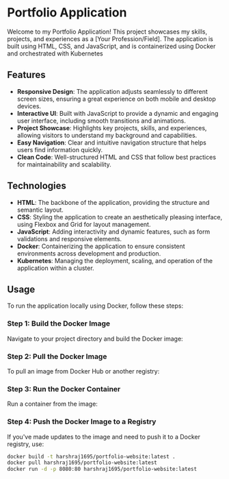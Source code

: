 # Portfolio Application

Welcome to my Portfolio Application! This project showcases my skills, projects, and experiences as a [Your Profession/Field]. The application is built using HTML, CSS, and JavaScript, and is containerized using Docker and orchestrated with Kubernetes



## Features
- **Responsive Design**: The application adjusts seamlessly to different screen sizes, ensuring a great experience on both mobile and desktop devices.
- **Interactive UI**: Built with JavaScript to provide a dynamic and engaging user interface, including smooth transitions and animations.
- **Project Showcase**: Highlights key projects, skills, and experiences, allowing visitors to understand my background and capabilities.
- **Easy Navigation**: Clear and intuitive navigation structure that helps users find information quickly.
- **Clean Code**: Well-structured HTML and CSS that follow best practices for maintainability and scalability.

## Technologies
- **HTML**: The backbone of the application, providing the structure and semantic layout.
- **CSS**: Styling the application to create an aesthetically pleasing interface, using Flexbox and Grid for layout management.
- **JavaScript**: Adding interactivity and dynamic features, such as form validations and responsive elements.
- **Docker**: Containerizing the application to ensure consistent environments across development and production.
- **Kubernetes**: Managing the deployment, scaling, and operation of the application within a cluster.

## Usage
To run the application locally using Docker, follow these steps:

### Step 1: Build the Docker Image
Navigate to your project directory and build the Docker image:
### Step 2: Pull the Docker Image
To pull an image from Docker Hub or another registry:
### Step 3: Run the Docker Container
Run a container from the image:
### Step 4: Push the Docker Image to a Registry
If you've made updates to the image and need to push it to a Docker registry, use:

```bash
docker build -t harshraj1695/portfolio-website:latest .
docker pull harshraj1695/portfolio-website:latest
docker run -d -p 8080:80 harshraj1695/portfolio-website:latest


